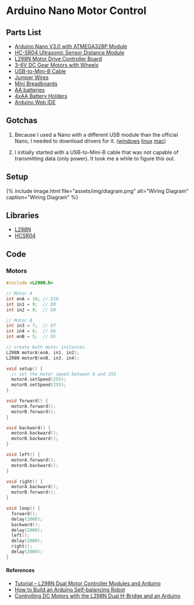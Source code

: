 # Arduino Nano Motor Control

## Parts List

* [Arduino Nano V3.0 with ATMEGA328P Module](https://smile.amazon.com/gp/product/B071JBYDGM)
* [HC-SR04 Ultrasonic Sensor Distance Module](https://smile.amazon.com/gp/product/B01MA4O5G5)
* [L298N Motor Drive Controller Board](https://smile.amazon.com/gp/product/B06X9D1PR9)
* [3-6V DC Gear Motors with Wheels](https://smile.amazon.com/gp/product/B072HRR8W4)
* [USB-to-Mini-B Cable](https://smile.amazon.com/dp/B00NH13S44/)
* [Jumper Wires](https://smile.amazon.com/dp/B072L1XMJR)
* [Mini Breadboards](https://smile.amazon.com/gp/product/B01EV6SBXQ)
* [AA batteries](https://smile.amazon.com/gp/product/B00NTCH52W)
* [4xAA Battery Holders](https://smile.amazon.com/gp/product/B077C1QGC7)
* [Arduino Web IDE](https://create.arduino.cc)

## Gotchas
1. Because I used a Nano with a different USB module than the official Nano, I needed to download drivers for it.  ([windows](assets/CH341SER.zip) [linux](assets/CH341SER_LINUX.zip) [mac](assets/CH341SER_MAC.zip))

2. I initially started with a USB-to-Mini-B cable that was not capable of transmitting data (only power). It took me a while to figure this out.

## Setup

{% include image.html file="assets/img/diagram.png"
  alt="Wiring Diagram"
  caption="Wiring Diagram"
  %}

## Libraries

* [L298N](https://github.com/AndreaLombardo/L298N)
* [HCSR04](https://github.com/jeremylindsayni/Bifrost.Arduino.Sensors.HCSR04)

## Code

### Motors
```cpp
#include <L298N.h>

// Motor A
int enA = 10; // D10
int in1 = 9;  // D9
int in2 = 8;  // D8

// Motor B
int in3 = 7;  // D7
int in4 = 6;  // D6
int enB = 5;  // D5

// create both motor instances
L298N motorA(enA, in1, in2);
L298N motorB(enB, in3, in4);

void setup() {
  // set the motor speed between 0 and 255
  motorA.setSpeed(255);
  motorB.setSpeed(255);
}

void forward() {
  motorA.forward();
  motorB.forward();
}

void backward() {
  motorA.backward();
  motorB.backward();
}

void left() {
  motorA.forward();
  motorB.backward();
}

void right() {
  motorA.backward();
  motorB.forward();
}

void loop() {
  forward();
  delay(2000);
  backward();
  delay(2000);
  left();
  delay(2000);
  right();
  delay(2000);
}
```

#### References
* [Tutorial – L298N Dual Motor Controller Modules and Arduino](http://tronixstuff.com/2014/11/25/tutorial-l298n-dual-motor-controller-modules-and-arduino/)
* [How to Build an Arduino Self-balancing Robot](https://create.arduino.cc/projecthub/zac-jackson/how-to-build-an-arduino-self-balancing-robot-46d992)
* [Controlling DC Motors with the L298N Dual H-Bridge and an Arduino](https://dronebotworkshop.com/dc-motors-l298n-h-bridge/)
